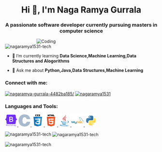 
<h1 align="center">Hi 👋, I'm Naga Ramya Gurrala</h1>
<h3 align="center">A passionate software developer currently pursuing  masters in computer science</h3>
<img align="right" alt="Coding" width="400" src="https://i.pinimg.com/originals/11/96/89/119689d2f8ae50053501afb4190e23f6.gif">

<p align="left"> <img src="https://komarev.com/ghpvc/?username=nagaramya1531-tech&label=Profile%20views&color=0e75b6&style=flat" alt="nagaramya1531-tech" /> </p>

- 🌱 I’m currently learning **Data Science,Machine Learning,Data Structures and Alogorithms**

- 💬 Ask me about **Python,Java,Data Structures,Machine Learning**



<h3 align="left">Connect with me:</h3>
<p align="left">
<a href="https://www.linkedin.com/in/nagaramyagurrala/" target="blank"><img align="center" src="https://raw.githubusercontent.com/rahuldkjain/github-profile-readme-generator/master/src/images/icons/Social/linked-in-alt.svg" alt="nagaramya-gurrala-4482ba185/" height="30" width="40" /></a>
<a href="https://www.hackerrank.com/nagaramya1531" target="blank"><img align="center" src="https://raw.githubusercontent.com/rahuldkjain/github-profile-readme-generator/master/src/images/icons/Social/hackerrank.svg" alt="nagaramya1531" height="30" width="40" /></a>
</p>

<h3 align="left">Languages and Tools:</h3>
<p align="left"> <a href="https://getbootstrap.com" target="_blank" rel="noreferrer"> <img src="https://raw.githubusercontent.com/devicons/devicon/master/icons/bootstrap/bootstrap-plain-wordmark.svg" alt="bootstrap" width="40" height="40"/> </a> <a href="https://www.cprogramming.com/" target="_blank" rel="noreferrer"> <img src="https://raw.githubusercontent.com/devicons/devicon/master/icons/c/c-original.svg" alt="c" width="40" height="40"/> </a> <a href="https://www.w3schools.com/css/" target="_blank" rel="noreferrer"> <img src="https://raw.githubusercontent.com/devicons/devicon/master/icons/css3/css3-original-wordmark.svg" alt="css3" width="40" height="40"/> </a> <a href="https://www.w3.org/html/" target="_blank" rel="noreferrer"> <img src="https://raw.githubusercontent.com/devicons/devicon/master/icons/html5/html5-original-wordmark.svg" alt="html5" width="40" height="40"/> </a> <a href="https://www.java.com" target="_blank" rel="noreferrer"> <img src="https://raw.githubusercontent.com/devicons/devicon/master/icons/java/java-original.svg" alt="java" width="40" height="40"/> </a> <a href="https://www.mysql.com/" target="_blank" rel="noreferrer"> <img src="https://raw.githubusercontent.com/devicons/devicon/master/icons/mysql/mysql-original-wordmark.svg" alt="mysql" width="40" height="40"/> </a> <a href="https://www.python.org" target="_blank" rel="noreferrer"> <img src="https://raw.githubusercontent.com/devicons/devicon/master/icons/python/python-original.svg" alt="python" width="40" height="40"/> </a> </p>

<p><img align="left" src="https://github-readme-stats.vercel.app/api/top-langs?username=nagaramya1531-tech&show_icons=true&locale=en&layout=compact" alt="nagaramya1531-tech" /></p>

<p>&nbsp;<img align="center" src="https://github-readme-stats.vercel.app/api?username=nagaramya1531-tech&show_icons=true&locale=en" alt="nagaramya1531-tech" /></p>

<p><img align="center" src="https://github-readme-streak-stats.herokuapp.com/?user=nagaramya1531-tech&" alt="nagaramya1531-tech" /></p>
